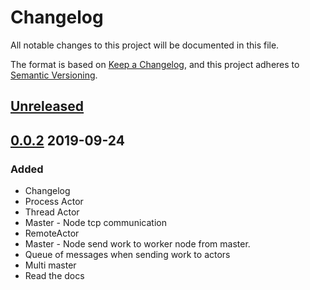 # Changelog
All notable changes to this project will be documented in this file.

The format is based on [Keep a Changelog](https://keepachangelog.com/en/1.0.0/),
and this project adheres to [Semantic Versioning](https://semver.org/spec/v2.0.0.html).

## [Unreleased]

## [0.0.2] 2019-09-24
### Added
- Changelog
- Process Actor
- Thread Actor
- Master - Node tcp communication
- RemoteActor
- Master - Node send work to worker node from master.
- Queue of messages when sending work to actors
- Multi master
- Read the docs

[Unreleased]: https://github.com/sonic182/carrera/compare/0.0.2..HEAD
[0.0.2]: https://github.com/sonic182/carrera/compare/0.0.2..0.0.1

